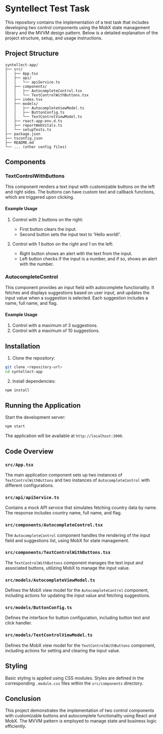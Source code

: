 # Syntellect Test Task

This repository contains the implementation of a test task that includes developing two control components using the MobX state management library and the MVVM design pattern. Below is a detailed explanation of the project structure, setup, and usage instructions.

## Project Structure

```
syntellect-app/
├── src/
│   ├── App.tsx
│   ├── api/
│   │   └── apiService.ts
│   ├── components/
│   │   ├── AutocompleteControl.tsx
│   │   └── TextControlWithButtons.tsx
│   ├── index.tsx
│   ├── models/
│   │   ├── AutocompleteViewModel.ts
│   │   ├── ButtonConfig.ts
│   │   └── TextControlViewModel.ts
│   ├── react-app-env.d.ts
│   ├── reportWebVitals.ts
│   └── setupTests.ts
├── package.json
├── tsconfig.json
├── README.md
└── ... (other config files)
```

## Components

### TextControlWithButtons

This component renders a text input with customizable buttons on the left and right sides. The buttons can have custom text and callback functions, which are triggered upon clicking.

#### Example Usage

1. Control with 2 buttons on the right:
    - First button clears the input.
    - Second button sets the input text to 'Hello world!'.

2. Control with 1 button on the right and 1 on the left:
    - Right button shows an alert with the text from the input.
    - Left button checks if the input is a number, and if so, shows an alert with the number.

### AutocompleteControl

This component provides an input field with autocomplete functionality. It fetches and displays suggestions based on user input, and updates the input value when a suggestion is selected. Each suggestion includes a name, full name, and flag.

#### Example Usage

1. Control with a maximum of 3 suggestions.
2. Control with a maximum of 10 suggestions.

## Installation

1. Clone the repository:

```bash
git clone <repository-url>
cd syntellect-app
```

2. Install dependencies:

```bash
npm install
```

## Running the Application

Start the development server:

```bash
npm start
```

The application will be available at `http://localhost:3000`.

## Code Overview

### `src/App.tsx`

The main application component sets up two instances of `TextControlWithButtons` and two instances of `AutocompleteControl` with different configurations.

### `src/api/apiService.ts`

Contains a mock API service that simulates fetching country data by name. The response includes country name, full name, and flag.

### `src/components/AutocompleteControl.tsx`

The `AutocompleteControl` component handles the rendering of the input field and suggestions list, using MobX for state management.

### `src/components/TextControlWithButtons.tsx`

The `TextControlWithButtons` component manages the text input and associated buttons, utilizing MobX to manage the input value.

### `src/models/AutocompleteViewModel.ts`

Defines the MobX view model for the `AutocompleteControl` component, including actions for updating the input value and fetching suggestions.

### `src/models/ButtonConfig.ts`

Defines the interface for button configuration, including button text and click handler.

### `src/models/TextControlViewModel.ts`

Defines the MobX view model for the `TextControlWithButtons` component, including actions for setting and clearing the input value.

## Styling

Basic styling is applied using CSS modules. Styles are defined in the corresponding `.module.css` files within the `src/components` directory.

## Conclusion

This project demonstrates the implementation of two control components with customizable buttons and autocomplete functionality using React and MobX. The MVVM pattern is employed to manage state and business logic efficiently.
